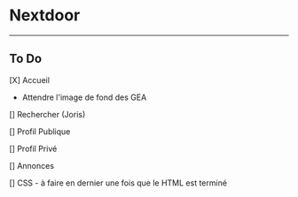 # Nextdoor
***
## To Do  
[X] Accueil
  - Attendre l'image de fond des GEA

[] Rechercher (Joris)

[] Profil Publique

[] Profil Privé

[] Annonces

[] CSS - à faire en dernier une fois que le HTML est terminé
